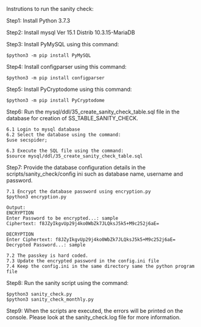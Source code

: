 Instrutions to run the sanity check:

Step1: 
Install Python 3.7.3

Step2:
Install mysql Ver 15.1 Distrib 10.3.15-MariaDB

Step3:
Install PyMySQL using this command: 
```
$python3 -m pip install PyMySQL
```

Step4:
Install configparser using this command: 
```
$python3 -m pip install configparser
```

Step5:
Install PyCryptodome using this command: 
```
$python3 -m pip install PyCryptodome
```

Step6:
Run the mysql/ddl/35_create_sanity_check_table.sql file in the database for creation of SS_TABLE_SANITY_CHECK.
```
6.1 Login to mysql database
6.2 Select the database using the command:
$use secspider;

6.3 Execute the SQL file using the command:
$source mysql/ddl/35_create_sanity_check_table.sql
```

Step7:
Provide the database configuration details in the scripts/sanity_check/config ini such as database name, username and password. 
```
7.1 Encrypt the database password using encryption.py 
$python3 encryption.py

Output:
ENCRYPTION
Enter Password to be encrypted...: sample
Ciphertext: f8JZyIkgvUp29j4ko0WbZk7JLQksJ5k5+M9c252j6aE=

DECRYPTION
Enter Ciphertext: f8JZyIkgvUp29j4ko0WbZk7JLQksJ5k5+M9c252j6aE=
Decrypted Password...: sample

7.2 The passkey is hard coded.
7.3 Update the encrypted password in the config.ini file
7.4 Keep the config.ini in the same directory same the python program file
```

Step8:
Run the sanity script using the command:
```
$python3 sanity_check.py
$python3 sanity_check_monthly.py
```

Step9:
When the scripts are executed, the errors will be printed on the console. Please look at the sanity_check.log file for more information. 
